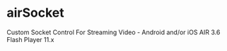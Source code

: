airSocket
=========

Custom Socket Control For Streaming Video - Android and/or iOS AIR 3.6 Flash Player 11.x
